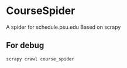 # CourseSpider
A spider for schedule.psu.edu
Based on scrapy

## For debug
`scrapy crawl course_spider`
